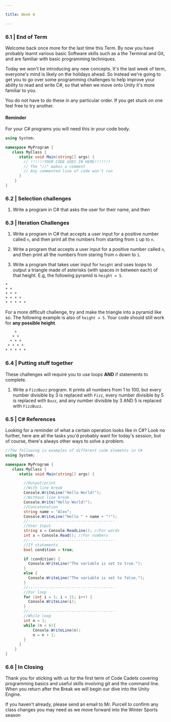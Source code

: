 ```yaml
---

title: Week 6

---
```


### 6.1 | End of Term

Welcome back once more for the last time this Term. By now you have probably learnt various basic Software skills such as a the Terminal and Git, and are familiar with basic programming techniques.

Today we won't be introducing any new concepts. It's the last week of term, everyone's mind is likely on the holidays ahead. So instead we're going to get you to go over some programming challenges to help improve your ability to read and write C#, so that when we move onto Unity it's more familiar to you.



You do not have to do these in any particular order. If you get stuck on one feel free to try another.


#### Reminder

For your C# programs you will need this in your code body.

```cs
using System;

namespace MyProgram {
   class MyClass {
      static void Main(string[] args) {
        // !!!!!!YOUR CODE GOES IN HERE!!!!!!!
        // The "//" makes a comment
        // Any commented line of code won't run
      }
    }
}
```

### 6.2 | Selection challenges

1. Write a program in C# that asks the user for their name, and then


### 6.3 | Iteration Challenges

1. Write a program in C# that accepts a user input for a positive number called `n`, and then print all the numbers from starting from `1` up to `n`.

2. Write a program that accepts a user input for a positive number called `n`, and then print all the numbers from staring from `n` down to `1`.

3. Write a program that takes user input for `height` and uses loops to output a triangle made of asterisks (with spaces in between each) of that height. E.g, the following pyramid is `height = 5`.



```
*
* *
* * *
* * * *
* * * * *
```
For a more difficult challenge, try and make the triangle into a pyramid like so. The following example is also of `height = 5`. Your code should still work for **any possible height**.

```
    *
   * *
  * * *
 * * * *
* * * * *
```


### 6.4 | Putting stuff together

These challenges will require you to use loops **AND** if statements to complete.

1. Write a `FizzBuzz` program. It prints all numbers from 1 to 100, but every number divisible by 3 is replaced with `Fizz`, every number divisible by 5 is replaced with `Buzz`, and any number divisible by 3 AND 5 is replaced with `FizzBuzz`.


### 6.5 | C# References

Looking for a reminder of what a certain operation looks like in C#? Look no further, here are all the tasks you'd probably want for today's session, but of course, there's always other ways to solve a problem.

```cs
//The following is examples of different code elements in C#
using System;

namespace MyProgram {
   class MyClass {
      static void Main(string[] args) {

        //Output/print
        //With line break
        Console.WriteLine("Hello World!");
        //Without line break
        Console.Write("Hello World!");
        //Concatenation
        string name = "Alex";
        Console.WriteLine("Hello " + name + "!");
        //--------------------------------------
        //User Input
        string s = Console.ReadLine(); //For words
        int x = Console.Read(); //For numbers
        //--------------------------------------
        //If statements
        bool condition = true;

        if (condition) {
          Console.WriteLine("The variable is set to true.");
        }
        else {
          Console.WriteLine("The variable is set to false.");
        }
        //--------------------------------------
        //For loop
        for (int i = 1; i < 11; i++) {
          Console.WriteLine(i);
        }  
        //--------------------------------------
        //While loop
        int n = 1;
        while (n < 6){
            Console.WriteLine(n);
            n = n + 1;
        }
      }
    }
}
```
### 6.6 | In Closing

Thank you for sticking with us for the first term of Code Cadets covering programming basics and useful skills involving git and the command line. When you return after the Break we will begin our dive into the Unity Engine.

If you haven't already, please send an email to Mr. Purcell to confirm any class changes you may need as we move forward into the Winter Sports season
